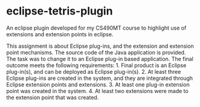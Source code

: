 # eclipse-tetris-plugin
An eclipse plugin developed for my CS490MT course to highlight use of extensions and extension points in eclipse.

This assignment is about Eclipse plug-ins, and the extension and extension point mechanisms. The source code of the Java application is provided. The task was to change it to an Eclipse plug-in based application. The final outcome meets the following requirements:
        1. Final product is an Eclipse plug-in(s), and can be deployed as Eclipse plug-in(s).
        2. At least three Eclipse plug-ins are created in the system, and they are integrated through Eclipse extension points and extensions.
        3. At least one plug-in extension point was created in the system.
        4. At least two extensions were made to the extension point that was created.
